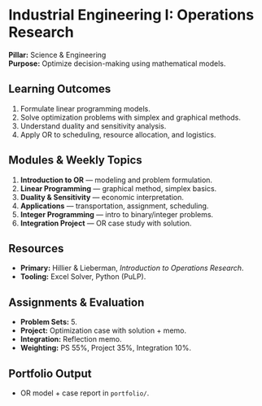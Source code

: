 # Industrial Engineering I: Operations Research
**Pillar:** Science & Engineering  
**Purpose:** Optimize decision-making using mathematical models.

## Learning Outcomes
1. Formulate linear programming models.
2. Solve optimization problems with simplex and graphical methods.
3. Understand duality and sensitivity analysis.
4. Apply OR to scheduling, resource allocation, and logistics.

## Modules & Weekly Topics
1. **Introduction to OR** — modeling and problem formulation.
2. **Linear Programming** — graphical method, simplex basics.
3. **Duality & Sensitivity** — economic interpretation.
4. **Applications** — transportation, assignment, scheduling.
5. **Integer Programming** — intro to binary/integer problems.
6. **Integration Project** — OR case study with solution.

## Resources
- **Primary:** Hillier & Lieberman, *Introduction to Operations Research*.
- **Tooling:** Excel Solver, Python (PuLP).

## Assignments & Evaluation
- **Problem Sets:** 5.
- **Project:** Optimization case with solution + memo.
- **Integration:** Reflection memo.
- **Weighting:** PS 55%, Project 35%, Integration 10%.

## Portfolio Output
- OR model + case report in `portfolio/`.
